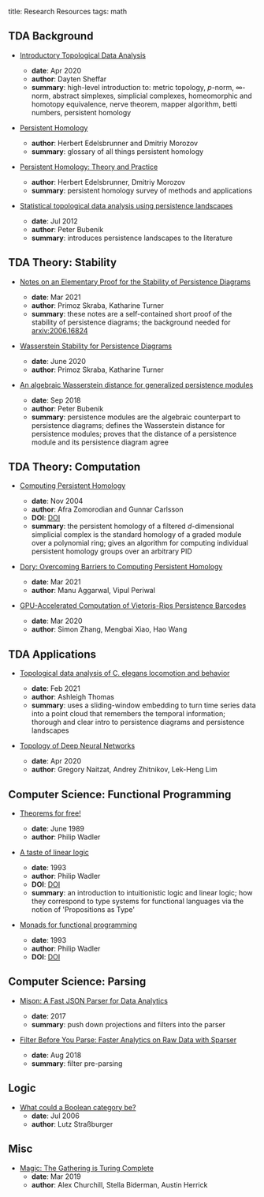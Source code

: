 title: Research Resources
tags: math

## TDA Background

- [Introductory Topological Data Analysis](https://arxiv.org/abs/2004.04108)
    - **date**: Apr 2020
    - **author**: Dayten Sheffar
    - **summary**: high-level introduction to: metric topology, $p$-norm, $\infty$-norm, abstract simplexes, simplicial complexes, homeomorphic and homotopy equivalence, nerve theorem, mapper algorithm, betti numbers, persistent homology

- [Persistent Homology](https://pub.ist.ac.at/~edels/Papers/2016-B-01-PersDM.pdf)
    - **author**: Herbert Edelsbrunner and Dmitriy Morozov
    - **summary**: glossary of all things persistent homology

- [Persistent Homology: Theory and Practice](https://pub.ist.ac.at/~edels/Papers/2012-P-11-PHTheoryPractice.pdf)
    - **author**: Herbert Edelsbrunner, Dmitriy Morozov
    - **summary**: persistent homology survey of methods and applications

- [Statistical topological data analysis using persistence landscapes](https://arxiv.org/abs/1207.6437)
    - **date**: Jul 2012
    - **author**: Peter Bubenik
    - **summary**: introduces persistence landscapes to the literature

## TDA Theory: Stability

- [Notes on an Elementary Proof for the Stability of Persistence Diagrams](https://arxiv.org/abs/2103.10723)
    - **date**: Mar 2021
    - **author**: Primoz Skraba, Katharine Turner
    - **summary**: these notes are a self-contained short proof of the stability of persistence diagrams; the background needed for [arxiv:2006.16824](https://arxiv.org/abs/2006.16824)

- [Wasserstein Stability for Persistence Diagrams](https://arxiv.org/abs/2006.16824)
    - **date**: June 2020
    - **author**: Primoz Skraba, Katharine Turner

- [An algebraic Wasserstein distance for generalized persistence modules](https://arxiv.org/abs/1809.09654)
    - **date**: Sep 2018
    - **author**: Peter Bubenik
    - **summary**: persistence modules are the algebraic counterpart to persistence diagrams; defines the Wasserstein distance for persistence modules; proves that the distance of a persistence module and its persistence diagram agree

## TDA Theory: Computation

- [Computing Persistent Homology](https://geometry.stanford.edu/papers/zc-cph-05/zc-cph-05.pdf)
    - **date**: Nov 2004
    - **author**: Afra Zomorodian and Gunnar Carlsson
    - **DOI**: [DOI](https://doi.org/10.1007/s00454-004-1146-y)
    - **summary**: the persistent homology of a filtered $d$-dimensional simplicial complex is the standard homology of a graded module over a polynomial ring; gives an algorithm for computing individual persistent homology groups over an arbitrary PID

- [Dory: Overcoming Barriers to Computing Persistent Homology](https://arxiv.org/abs/2103.05608)
    - **date**: Mar 2021
    - **author**: Manu Aggarwal, Vipul Periwal

- [GPU-Accelerated Computation of Vietoris-Rips Persistence Barcodes](https://arxiv.org/abs/2003.07989)
    - **date**: Mar 2020
    - **author**: Simon Zhang, Mengbai Xiao, Hao Wang

## TDA Applications

- [Topological data analysis of C. elegans locomotion and behavior](https://arxiv.org/abs/2102.09380)
    - **date**: Feb 2021
    - **author**: Ashleigh Thomas
    - **summary**: uses a sliding-window embedding to turn time series data into a point cloud that remembers the temporal information; thorough and clear intro to persistence diagrams and persistence landscapes

- [Topology of Deep Neural Networks](https://jmlr.org/papers/v21/20-345.html)
    - **date**: Apr 2020
    - **author**: Gregory Naitzat, Andrey Zhitnikov, Lek-Heng Lim

## Computer Science: Functional Programming

- [Theorems for free!](https://www2.cs.sfu.ca/CourseCentral/831/burton/Notes/July14/free.pdf)
    - **date**: June 1989
    - **author**: Philip Wadler

- [A taste of linear logic](https://homepages.inf.ed.ac.uk/wadler/papers/lineartaste/lineartaste-revised.pdf)
    - **date**: 1993
    - **author**: Philip Wadler
    - **DOI**: [DOI](https://doi.org/10.1007/3-540-57182-5_12)
    - **summary**: an introduction to intuitionistic logic and linear logic; how they correspond to type systems for functional languages via the notion of 'Propositions as Type'

- [Monads for functional programming](https://homepages.inf.ed.ac.uk/wadler/papers/marktoberdorf/baastad.pdf)
    - **date**: 1993
    - **author**: Philip Wadler
    - **DOI**: [DOI](https://doi.org/10.1007/978-3-662-02880-3_8)

## Computer Science: Parsing

- [Mison: A Fast JSON Parser for Data Analytics](https://www.microsoft.com/en-us/research/wp-content/uploads/2017/05/mison-vldb17.pdf)
    - **date**: 2017
    - **summary**: push down projections and filters into the parser

- [Filter Before You Parse: Faster Analytics on Raw Data with Sparser](http://www.vldb.org/pvldb/vol11/p1576-palkar.pdf)
    - **date**: Aug 2018
    - **summary**: filter pre-parsing

## Logic

- [What could a Boolean category be?](https://www.lix.polytechnique.fr/~lutz/papers/medial-kurz.pdf)
    - **date**: Jul 2006
    - **author**: Lutz Straßburger

## Misc

- [Magic: The Gathering is Turing Complete](https://arxiv.org/abs/1904.09828)
    - **date**: Mar 2019
    - **author**: Alex Churchill, Stella Biderman, Austin Herrick
